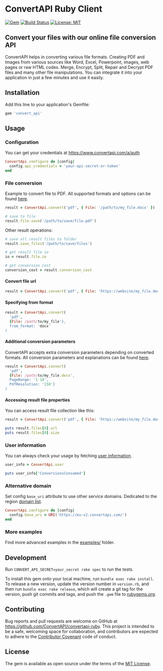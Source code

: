 # ConvertAPI Ruby Client


[![Gem](https://img.shields.io/gem/v/convert_api.svg)](https://rubygems.org/gems/convert_api)
[![Build Status](https://github.com/ConvertAPI/convertapi-ruby/actions/workflows/main.yml/badge.svg)](https://github.com/ConvertAPI/convertapi-ruby/actions)
[![License: MIT](https://img.shields.io/badge/License-MIT-blue.svg)](https://opensource.org/licenses/MIT)


## Convert your files with our online file conversion API

ConvertAPI helps in converting various file formats. Creating PDF and Images from various sources like Word, Excel, Powerpoint, images, web pages or raw HTML codes. Merge, Encrypt, Split, Repair and Decrypt PDF files and many other file manipulations. You can integrate it into your application in just a few minutes and use it easily.


## Installation

Add this line to your application's Gemfile:

```ruby
gem 'convert_api'
```

## Usage

### Configuration

You can get your credentials at https://www.convertapi.com/a/auth

```ruby
ConvertApi.configure do |config|
  config.api_credentials = 'your-api-secret-or-token'
end
```

### File conversion

Example to convert file to PDF. All supported formats and options can be found
[here](https://www.convertapi.com/doc/supported-formats).

```ruby
result = ConvertApi.convert('pdf', { File: '/path/to/my_file.docx' })

# save to file
result.file.save('/path/to/save/file.pdf')
```

Other result operations:

```ruby
# save all result files to folder
result.save_files('/path/to/save/files')

# get result file io
io = result.file.io

# get conversion cost
conversion_cost = result.conversion_cost 
```

#### Convert file url

```ruby
result = ConvertApi.convert('pdf', { File: 'https://website/my_file.docx' })
```

#### Specifying from format

```ruby
result = ConvertApi.convert(
  'pdf', 
  {File: /path/to/my_file'}, 
  from_format: 'docx'
)
```

#### Additional conversion parameters

ConvertAPI accepts extra conversion parameters depending on converted formats. All conversion 
parameters and explanations can be found [here](https://www.convertapi.com/doc/supported-formats).

```ruby
result = ConvertApi.convert(
  'pdf', 
  {File: /path/to/my_file.docx',
  PageRange: '1-10',
  PdfResolution: '150'}
)
```

#### Accessing result file properties

You can access result file collection like this:

```ruby
result = ConvertApi.convert('pdf', { File: 'https://website/my_file.docx' })

puts result.files[0].url
puts result.files[0].size
```

### User information

You can always check your usage by fetching [user information](https://www.convertapi.com/doc/user).

```ruby
user_info = ConvertApi.user

puts user_info['ConversionsConsumed']
```

### Alternative domain

Set config `base_uri` attribute to use other service domains. Dedicated to the region [domain list](https://www.convertapi.com/doc/servers-location).

```ruby
ConvertApi.configure do |config|
  config.base_uri = URI('https://eu-v2.convertapi.com/')
end
```


### More examples

Find more advanced examples in the [examples/](https://github.com/ConvertAPI/convertapi-ruby/tree/master/examples) folder.


## Development

Run `CONVERT_API_SECRET=your_secret rake spec` to run the tests.

To install this gem onto your local machine, run `bundle exec rake install`. To release a new version, update the version number in `version.rb`, and then run `bundle exec rake release`, which will create a git tag for the version, push git commits and tags, and push the `.gem` file to [rubygems.org](https://rubygems.org).

## Contributing

Bug reports and pull requests are welcome on GitHub at https://github.com/ConvertAPI/convertapi-ruby. This project is intended to be a safe, welcoming space for collaboration, and contributors are expected to adhere to the [Contributor Covenant](http://contributor-covenant.org) code of conduct.

## License

The gem is available as open source under the terms of the [MIT License](https://opensource.org/licenses/MIT).
